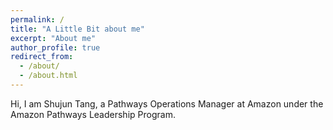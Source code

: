 ```yaml
---
permalink: /
title: "A Little Bit about me"
excerpt: "About me"
author_profile: true
redirect_from: 
  - /about/
  - /about.html
---
```

Hi, I am Shujun Tang, a Pathways Operations Manager at Amazon under the Amazon Pathways Leadership Program. 
